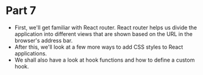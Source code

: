 # Part 7
- First, we'll get familiar with React router. React router helps us divide the application into different views that are shown based on the URL in the browser's address bar.
- After this, we'll look at a few more ways to add CSS styles to React applications.
- We shall also have a look at hook functions and how to define a custom hook.
